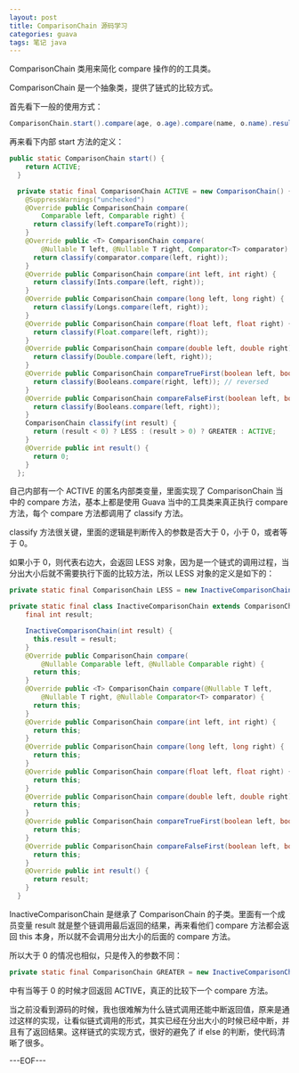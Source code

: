 ```yaml
---
layout: post
title: ComparisonChain 源码学习
categories: guava
tags: 笔记 java
---
```


ComparisonChain 类用来简化 compare 操作的的工具类。

ComparisonChain 是一个抽象类，提供了链式的比较方式。

首先看下一般的使用方式：

```java
ComparisonChain.start().compare(age, o.age).compare(name, o.name).result();
```

再来看下内部 start 方法的定义：

```java
public static ComparisonChain start() {
    return ACTIVE;
  }

  private static final ComparisonChain ACTIVE = new ComparisonChain() {
    @SuppressWarnings("unchecked")
    @Override public ComparisonChain compare(
        Comparable left, Comparable right) {
      return classify(left.compareTo(right));
    }
    @Override public <T> ComparisonChain compare(
        @Nullable T left, @Nullable T right, Comparator<T> comparator) {
      return classify(comparator.compare(left, right));
    }
    @Override public ComparisonChain compare(int left, int right) {
      return classify(Ints.compare(left, right));
    }
    @Override public ComparisonChain compare(long left, long right) {
      return classify(Longs.compare(left, right));
    }
    @Override public ComparisonChain compare(float left, float right) {
      return classify(Float.compare(left, right));
    }
    @Override public ComparisonChain compare(double left, double right) {
      return classify(Double.compare(left, right));
    }
    @Override public ComparisonChain compareTrueFirst(boolean left, boolean right) {
      return classify(Booleans.compare(right, left)); // reversed
    }
    @Override public ComparisonChain compareFalseFirst(boolean left, boolean right) {
      return classify(Booleans.compare(left, right));
    }
    ComparisonChain classify(int result) {
      return (result < 0) ? LESS : (result > 0) ? GREATER : ACTIVE;
    }
    @Override public int result() {
      return 0;
    }
  };
```

自己内部有一个 ACTIVE 的匿名内部类变量，里面实现了 ComparisonChain 当中的 compare 方法，基本上都是使用 Guava 当中的工具类来真正执行 compare 方法，每个 compare 方法都调用了 classify 方法。

classify 方法很关键，里面的逻辑是判断传入的参数是否大于 0，小于 0，或者等于 0。

如果小于 0，则代表右边大，会返回 LESS 对象，因为是一个链式的调用过程，当分出大小后就不需要执行下面的比较方法，所以 LESS 对象的定义是如下的：

```java
private static final ComparisonChain LESS = new InactiveComparisonChain(-1);

private static final class InactiveComparisonChain extends ComparisonChain {
    final int result;

    InactiveComparisonChain(int result) {
      this.result = result;
    }
    @Override public ComparisonChain compare(
        @Nullable Comparable left, @Nullable Comparable right) {
      return this;
    }
    @Override public <T> ComparisonChain compare(@Nullable T left,
        @Nullable T right, @Nullable Comparator<T> comparator) {
      return this;
    }
    @Override public ComparisonChain compare(int left, int right) {
      return this;
    }
    @Override public ComparisonChain compare(long left, long right) {
      return this;
    }
    @Override public ComparisonChain compare(float left, float right) {
      return this;
    }
    @Override public ComparisonChain compare(double left, double right) {
      return this;
    }
    @Override public ComparisonChain compareTrueFirst(boolean left, boolean right) {
      return this;
    }
    @Override public ComparisonChain compareFalseFirst(boolean left, boolean right) {
      return this;
    }
    @Override public int result() {
      return result;
    }
  }
```

InactiveComparisonChain 是继承了 ComparisonChain 的子类。里面有一个成员变量 result 就是整个链调用最后返回的结果，再来看他们 compare 方法都会返回 this 本身，所以就不会调用分出大小的后面的 compare 方法。

所以大于 0 的情况也相似，只是传入的参数不同：

```java
private static final ComparisonChain GREATER = new InactiveComparisonChain(1);
```

中有当等于 0 的时候才回返回 ACTIVE，真正的比较下一个 compare 方法。

当之前没看到源码的时候，我也很难解为什么链式调用还能中断返回值，原来是通过这样的实现，让看似链式调用的形式，其实已经在分出大小的时候已经中断，并且有了返回结果。这样链式的实现方式，很好的避免了 if else 的判断，使代码清晰了很多。

---EOF---

